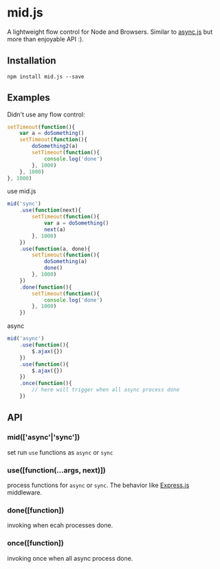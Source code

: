 # mid.js

A lightweight flow control for Node and Browsers. Similar to [async.js](https://github.com/caolan/async) but more than enjoyable API :).

## Installation
	npm install mid.js --save

## Examples
Didn't use any flow control:

```js
setTimeout(function(){
	var a = doSomething()
	setTimeout(function(){
		doSomething2(a)
		setTimeout(function(){
			console.log('done')
		}, 1000)
	}, 1000)
}, 1000)
```

use mid.js

```js
mid('sync')
	.use(function(next){
		setTimeout(function(){
			var a = doSomething()
			next(a)
		}, 1000)
	})
	.use(function(a, done){
		setTimeout(function(){
			doSomething(a)
			done()
		}, 1000)
	})
	.done(function(){
		setTimeout(function(){
			console.log('done')
		}, 1000)
	})
```

async
```js
mid('async')
	.use(function(){
		$.ajax({})
	})
	.use(function(){
		$.ajax({})
	})
	.once(function(){
		// here will trigger when all async process done
	})
```

## API

### mid(['async'|'sync'])
set run `use` functions as `async` or `sync`

### use([function(...args, next)])
process functions for `async` or `sync`.
The behavior like [Express.js](http://expressjs.com/guide/using-middleware.html) middleware.

### done([function])
invoking when ecah processes done.

### once([function])
invoking once when all async process done.